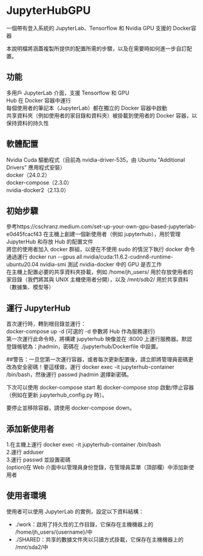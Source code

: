 # JupyterHubGPU
一個帶有登入系統的 JupyterLab、Tensorflow 和 Nvidia GPU 支援的 Docker容器  

本說明檔將涵蓋複製所提供的配置所需的步驟，以及在需要時如何進一步自訂配置。  


## 功能
多用戶 JupyterLab 介面，支援 Tensorflow 和 GPU  
Hub 在 Docker 容器中運行  
每個使用者的筆記本（JupyterLab）都在獨立的 Docker 容器中啟動  
共享資料夾（例如使用者的家目錄和資料夾）被掛載到使用者的 Docker 容器，以保持資料的持久性  

## 軟體配置
Nvidia Cuda 驅動程式（目前為 nvidia-driver-535，由 Ubuntu "Additional Drivers" 應用程式安裝）  
docker（24.0.2）   
docker-compose（2.3.0）    
nvidia-docker2（2.13.0）    

## 初始步驟
參考https://cschranz.medium.com/set-up-your-own-gpu-based-jupyterlab-e0d45fcacf43
在主機上創建一個新使用者（例如 jupyterhub），用於管理 JupyterHub 和存放 Hub 的配置文件  
將您的使用者加入 docker 群組，以便在不使用 sudo 的情況下執行 docker 命令  
通過運行 docker run --gpus all nvidia/cuda:11.6.2-cudnn8-runtime-ubuntu20.04 nvidia-smi 測試 nvidia-docker 中的 GPU 是否工作  
在主機上配置必要的共享資料夾掛載，例如 /home/jh_users/ 用於存放使用者的家目錄（我們將其與 UNIX 主機使用者分開），以及 /mnt/sdb2/ 用於共享資料（數據集、模型等）  

## 運行 JupyterHub
首次運行時，轉到根目錄並運行：  
docker-compose up -d (可選的 -d 參數將 Hub 作為服務運行)  
第一次運行此命令時，將構建 jupyterhub 映像並在 <host-ip>:8000 上運行服務器。默認登錄帳號為：jhadmin，密碼在 ./jupyterhub/Dockerfile 中設置。  


##警告：一旦您第一次運行容器，或者每次更新配置後，請立即將管理員密碼更改為安全密碼！要這樣做，運行 docker exec -it jupyterhub-container /bin/bash，然後運行 passwd jhadmin 選擇新密碼。

下次可以使用 docker-compose start 和 docker-compose stop 啟動/停止容器（例如在更新 jupyterhub_config.py 時）。

要停止並移除容器，請使用 docker-compose down。

## 添加新使用者
1.在主機上運行 docker exec -it jupyterhub-container /bin/bash  
2.運行 adduser <username>  
3.運行 passwd <username> 並設置密碼  
(option)在 Web 介面中以管理員身份登錄，在管理員菜單（頂部欄）中添加新使用者 <username>  


## 使用者環境
使用者可以使用 JupyterLab 的實例，設定以下資料結構：  

- ./work：啟用了持久性的工作目錄，它保存在主機機器上的 /home/jh_users/{username}/中  
- ./SHARED：共享的數據文件夾以只讀方式掛載，它保存在主機機器上的 /mnt/sda2/中  

